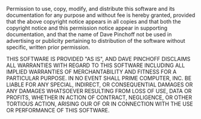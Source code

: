 Permission to use, copy, modify, and distribute this
software and its documentation for any purpose and
without fee is hereby granted, provided that the above
copyright notice appears in all copies and that both the
copyright notice and this permission notice appear in
supporting documentation, and that the name of Dave Pinchoff
not be used in advertising or publicity
pertaining to distribution of the software without
specific, written prior permission.

THIS SOFTWARE IS PROVIDED "AS IS", AND DAVE PINCHOFF
DISCLAIMS ALL WARRANTIES WITH REGARD TO THIS
SOFTWARE INCLUDING ALL IMPLIED WARRANTIES OF
MERCHANTABILITY AND FITNESS FOR A PARTICULAR PURPOSE.  IN
NO EVENT SHALL PRIME COMPUTER, INC.  BE LIABLE FOR ANY
SPECIAL, INDIRECT, OR CONSEQUENTIAL DAMAGES OR ANY
DAMAGES WHATSOEVER RESULTING FROM LOSS OF USE, DATA OR
PROFITS, WHETHER IN ACTION OF CONTRACT, NEGLIGENCE, OR
OTHER TORTIOUS ACTION, ARISING OUR OF OR IN CONNECTION
WITH THE USE OR PERFORMANCE OF THIS SOFTWARE.